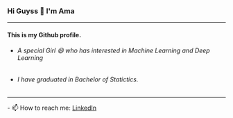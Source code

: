### Hi Guyss 👋 I'm Ama

<hr />
<h4> This is my Github profile. </h4>
<ul>
<li><h6> A special Girl 😄 who has interested in Machine Learning and Deep Learning</h6> </li>
<li><h6> I have graduated in Bachelor of Statictics. <h6> </li>
  </ul>
<hr />
- 📫 How to reach me: <a href="https://linkedin.com/in/rahmalia-safitri-0b11441a4">LinkedIn</a>
<!--
**RahmaliaSafitri/RahmaliaSafitri** is a ✨ _special_ ✨ repository because its `README.md` (this file) appears on your GitHub profile.

Here are some ideas to get you started:

- 🔭 I’m currently working on ...
- 🌱 I’m currently learning ...
- 👯 I’m looking to collaborate on ...
- 🤔 I’m looking for help with ...
- 💬 Ask me about ...
- 📫 How to reach me: ...
- 😄 Pronouns: ...
- ⚡ Fun fact: ...
-->
